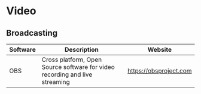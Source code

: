 # Video

## Broadcasting

| Software | Description                                                                 | Website                |
| -------- | --------------------------------------------------------------------------- | ---------------------- |
| OBS      | Cross platform, Open Source software for video recording and live streaming | https://obsproject.com |
